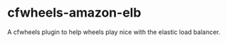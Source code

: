 cfwheels-amazon-elb
===================

A cfwheels plugin to help wheels play nice with the elastic load balancer.
